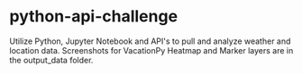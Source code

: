 # python-api-challenge
Utilize Python, Jupyter Notebook and API's to pull and analyze weather and location data. Screenshots for VacationPy Heatmap and Marker layers are in the output_data folder.
